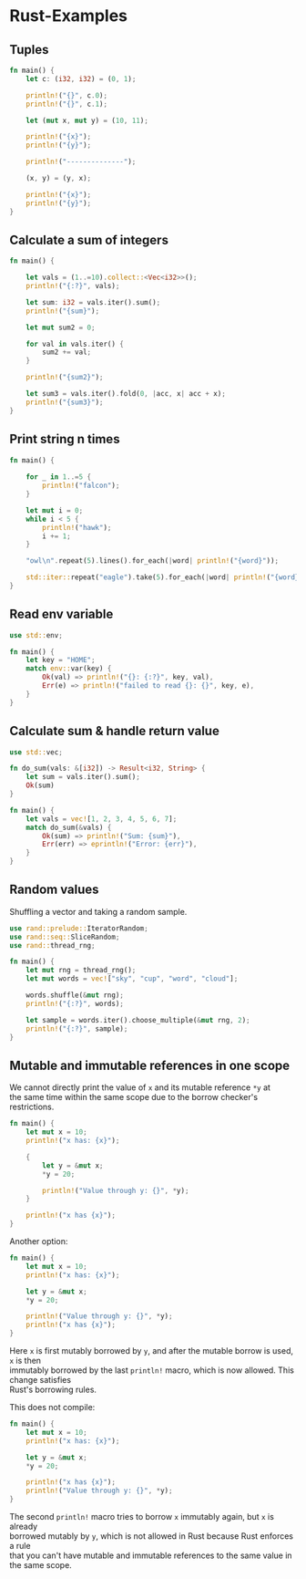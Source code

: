 # Rust-Examples

## Tuples 

```rust
fn main() {
    let c: (i32, i32) = (0, 1);

    println!("{}", c.0);
    println!("{}", c.1);

    let (mut x, mut y) = (10, 11);

    println!("{x}");
    println!("{y}");

    println!("--------------");

    (x, y) = (y, x);

    println!("{x}");
    println!("{y}");
}
```


## Calculate a sum of integers

```rust
fn main() {

    let vals = (1..=10).collect::<Vec<i32>>();
    println!("{:?}", vals);

    let sum: i32 = vals.iter().sum();
    println!("{sum}");

    let mut sum2 = 0;

    for val in vals.iter() {
        sum2 += val;
    }

    println!("{sum2}");

    let sum3 = vals.iter().fold(0, |acc, x| acc + x);
    println!("{sum3}");
}
```


## Print string n times 

```rust
fn main() {
    
    for _ in 1..=5 {
        println!("falcon");
    }

    let mut i = 0;
    while i < 5 {
        println!("hawk");
        i += 1;
    }

    "owl\n".repeat(5).lines().for_each(|word| println!("{word}"));

    std::iter::repeat("eagle").take(5).for_each(|word| println!("{word}"));
}
```

## Read env variable

```rust
use std::env;

fn main() {
    let key = "HOME";
    match env::var(key) {
        Ok(val) => println!("{}: {:?}", key, val),
        Err(e) => println!("failed to read {}: {}", key, e),
    }
}
```

## Calculate sum & handle return value

```rust
use std::vec;

fn do_sum(vals: &[i32]) -> Result<i32, String> {
    let sum = vals.iter().sum();
    Ok(sum)
}

fn main() {
    let vals = vec![1, 2, 3, 4, 5, 6, 7];
    match do_sum(&vals) {
        Ok(sum) => println!("Sum: {sum}"),
        Err(err) => eprintln!("Error: {err}"),
    }
}
```

## Random values 

Shuffling a vector and taking a random sample.  

```rust
use rand::prelude::IteratorRandom;
use rand::seq::SliceRandom;
use rand::thread_rng;

fn main() {
    let mut rng = thread_rng();
    let mut words = vec!["sky", "cup", "word", "cloud"];

    words.shuffle(&mut rng);
    println!("{:?}", words);

    let sample = words.iter().choose_multiple(&mut rng, 2);
    println!("{:?}", sample);
}
```


## Mutable and immutable references in one scope

We cannot directly print the value of `x` and its mutable reference `*y` at  
the same time within the same scope due to the borrow checker's restrictions.    

```rust
fn main() {
    let mut x = 10;
    println!("x has: {x}");

    {
        let y = &mut x;
        *y = 20;

        println!("Value through y: {}", *y);
    }

    println!("x has {x}");
}
```

Another option: 

```rust
fn main() {
    let mut x = 10;
    println!("x has: {x}");

    let y = &mut x;
    *y = 20;

    println!("Value through y: {}", *y); 
    println!("x has {x}");
}
```
Here `x` is first mutably borrowed by `y`, and after the mutable borrow is used, `x` is then   
immutably borrowed by the last `println!` macro, which is now allowed. This change satisfies   
Rust's borrowing rules.  


This does not compile: 

```rust
fn main() {
    let mut x = 10;
    println!("x has: {x}");

    let y = &mut x;
    *y = 20;

    println!("x has {x}");
    println!("Value through y: {}", *y); 
}
```

The second `println!` macro tries to borrow `x` immutably again, but `x` is already   
borrowed mutably by `y`, which is not allowed in Rust because Rust enforces a rule   
that you can't have mutable and immutable references to the same value in the same scope.  

